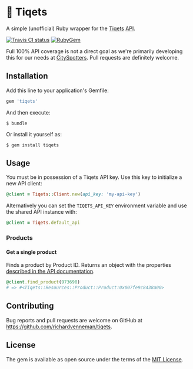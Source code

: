 # 🎢 Tiqets

A simple (unofficial) Ruby wrapper for the [Tiqets](https://www.tiqets.com) [API](https://api.tiqets.com/v2/docs/).

[![Travis CI status](https://img.shields.io/travis/richardvenneman/tiqets.svg?style=flat-square)](https://travis-ci.org/richardvenneman/tiqets)
[![RubyGem](https://img.shields.io/gem/v/tiqets.svg?style=flat-square)](https://rubygems.org/gems/tiqets)


Full 100% API coverage is not a direct goal as we're primarily developing this for our needs at [CitySpotters](https://www.cityspotters.com). Pull requests are definitely welcome.

## Installation

Add this line to your application's Gemfile:

```ruby
gem 'tiqets'
```

And then execute:

    $ bundle

Or install it yourself as:

    $ gem install tiqets

## Usage

You must be in possession of a Tiqets API key. Use this key to initialize a new API client:

```ruby
@client = Tiqets::Client.new(api_key: 'my-api-key')
```

Alternatively you can set the `TIQETS_API_KEY` environment variable and use the shared API instance with:

```ruby
@client = Tiqets.default_api
```

### Products

#### Get a single product
Finds a product by Product ID. Returns an object with the properties [described in the API documentation](https://api.tiqets.com/v2/docs/#the-product-object).

```ruby
@client.find_product(973698)
# => #<Tiqets::Resources::Product::Product:0x007fe9c8438a00>
```

## Contributing

Bug reports and pull requests are welcome on GitHub at https://github.com/richardvenneman/tiqets.

## License

The gem is available as open source under the terms of the [MIT License](http://opensource.org/licenses/MIT).
